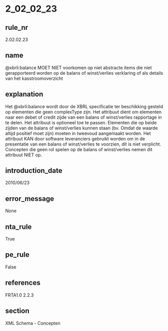 # 2_02_02_23

## rule_nr
2.02.02.23

## name
@xbrli:balance MOET NIET voorkomen op niet abstracte items die niet gerapporteerd worden op de balans of winst/verlies verklaring of als details van het kasstroomoverzicht

## explanation
Het @xbrli:balance wordt door de XBRL specificatie ter beschikking gesteld op elementen die geen complexType zijn. Het attribuut dient om elementen naar een debet of credit zijde van een balans of winst/verlies rapportage in te delen. Het attribuut is optioneel toe te passen. Elementen die op beide zijden van de balans of winst/verlies kunnen staan (bv. Omdat de waarde altijd positief moet zijn) moeten in tweevoud aangemaakt worden.
Het attribuut KAN door software leveranciers gebruikt worden om in de presentatie van een balans of winst/verlies te voorzien, dit is niet verplicht. Concepten die geen rol spelen op de balans of winst/verlies nemen dit attribuut NIET op.

## introduction_date
2010/06/23

## error_message
None

## nta_rule
True

## pe_rule
False

## references
FRTA1.0 2.2.3

## section
XML Schema - Concepten

